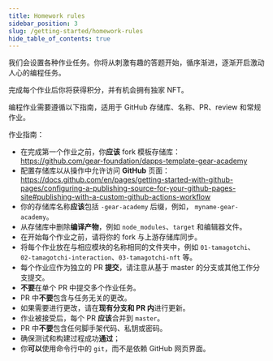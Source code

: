 ```yaml
---
title: Homework rules
sidebar_position: 3
slug: /getting-started/homework-rules
hide_table_of_contents: true
---
```


我们会设置各种作业任务。你将从刺激有趣的答题开始，循序渐进，逐渐开启激动人心的编程任务。

完成每个作业后你将获得积分，并有机会拥有独家 NFT。

编程作业需要遵循以下指南，适用于 GitHub 存储库、名称、PR、review 和常规作业。

作业指南：

- 在完成第一个作业之前，你**应该** fork 模板存储库： <https://github.com/gear-foundation/dapps-template-gear-academy>
- 配置存储库以从操作中允许访问 **GitHub** 页面： <https://docs.github.com/en/pages/getting-started-with-github-pages/configuring-a-publishing-source-for-your-github-pages-site#publishing-with-a-custom-github-actions-workflow>
- 你的存储库名称**应该**包括 `-gear-academy` 后缀，例如， `myname-gear-academy`。
- 从存储库中删除**编译产物**，例如 `node_modules`、`target` 和编辑器文件。
- 在开始每个作业之前，请将你的 fork 与上游存储库同步。
- 将每个作业放在与相应模块的名称相同的文件夹中，例如 `01-tamagotchi`、`02-tamagotchi-interaction`、`03-tamagotchi-nft` 等。
- 每个作业应作为独立的 PR **提交**，请注意从基于 master 的分支或其他工作分支提交。
- **不要**在单个 PR 中提交多个作业任务。
- PR 中**不要**包含与任务无关的更改。
- 如果需要进行更改，请在**现有分支和 PR 内**进行更新。
- 作业被接受后，每个 PR **应该**合并到 `master`。
- PR 中**不要**包含任何脚手架代码、私钥或密码。
- 确保测试和构建过程成功**通过**；
- 你**可以**使用命令行中的 `git`，而不是依赖 GitHub 网页界面。
